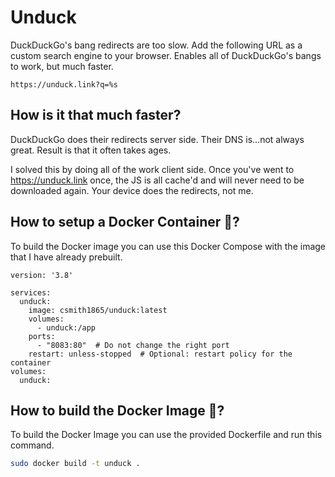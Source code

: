 # Unduck

DuckDuckGo's bang redirects are too slow. Add the following URL as a custom search engine to your browser. Enables all of DuckDuckGo's bangs to work, but much faster.

```
https://unduck.link?q=%s
```

## How is it that much faster?

DuckDuckGo does their redirects server side. Their DNS is...not always great. Result is that it often takes ages.

I solved this by doing all of the work client side. Once you've went to https://unduck.link once, the JS is all cache'd and will never need to be downloaded again. Your device does the redirects, not me.

## How to setup a Docker Container 🐳?

To build the Docker image you can use this Docker Compose with the image that I have already prebuilt.

```docker
version: '3.8'

services:
  unduck:
    image: csmith1865/unduck:latest
    volumes:
      - unduck:/app
    ports:
      - "8083:80"  # Do not change the right port
    restart: unless-stopped  # Optional: restart policy for the container
volumes:
  unduck:
```

## How to build the Docker Image 🐳?

To build the Docker Image you can use the provided Dockerfile and run this command.

```sh
sudo docker build -t unduck .
```
